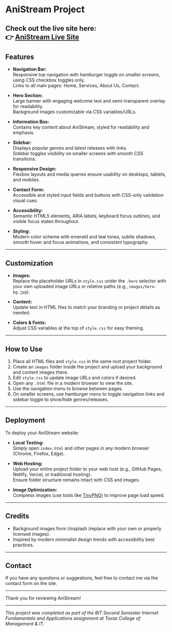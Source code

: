 # AniStream Project

Check out the live site here:  
👉 [AniStream Live Site](https://ghimirehimal.github.io/AniStream-Projec/)
---

## Features

- **Navigation Bar:**  
  Responsive top navigation with hamburger toggle on smaller screens, using CSS checkbox toggles only.  
  Links to all main pages: Home, Services, About Us, Contact.

- **Hero Section:**  
  Large banner with engaging welcome text and semi-transparent overlay for readability.  
  Background images customizable via CSS variables/URLs.

- **Information Box:**  
  Contains key content about AniStream, styled for readability and emphasis.

- **Sidebar:**  
  Displays popular genres and latest releases with links.  
  Sidebar toggles visibility on smaller screens with smooth CSS transitions.

- **Responsive Design:**  
  Flexbox layouts and media queries ensure usability on desktops, tablets, and mobiles.

- **Contact Form:**  
  Accessible and styled input fields and buttons with CSS-only validation visual cues.

- **Accessibility:**  
  Semantic HTML5 elements, ARIA labels, keyboard focus outlines, and visible focus states throughout.

- **Styling:**  
  Modern color scheme with emerald and teal tones, subtle shadows, smooth hover and focus animations, and consistent typography.

---

## Customization

- **Images:**  
  Replace the placeholder URLs in `style.css` under the `.hero` selector with your own uploaded image URLs or relative paths (e.g., `images/hero-bg.jpg`).  

- **Content:**  
  Update text in HTML files to match your branding or project details as needed.

- **Colors & Fonts:**  
  Adjust CSS variables at the top of `style.css` for easy theming.

---

## How to Use

1. Place all HTML files and `style.css` in the same root project folder.
2. Create an `images` folder inside the project and upload your background and content images there.
3. Edit `style.css` to update image URLs and colors if desired.
4. Open any `.html` file in a modern browser to view the site.
5. Use the navigation menu to browse between pages.
6. On smaller screens, use hamburger menu to toggle navigation links and sidebar toggle to show/hide genres/releases.

---

## Deployment

To deploy your AniStream website:

- **Local Testing:**  
  Simply open `index.html` and other pages in any modern browser (Chrome, Firefox, Edge).

- **Web Hosting:**  
  Upload your entire project folder to your web host (e.g., GitHub Pages, Netlify, Vercel, or traditional hosting).  
  Ensure folder structure remains intact with CSS and images.

- **Image Optimization:**  
  Compress images (use tools like [TinyPNG](https://tinypng.com/)) to improve page load speed.

---

## Credits

- Background images from Unsplash (replace with your own or properly licensed images).
- Inspired by modern minimalist design trends with accessibility best practices.

---

## Contact

If you have any questions or suggestions, feel free to contact me via the contact form on the site.

---

Thank you for reviewing AniStream!

---

*This project was completed as part of the BIT Second Semester Internet Fundamentals and Applications assignment at Texas College of Management & IT.*
